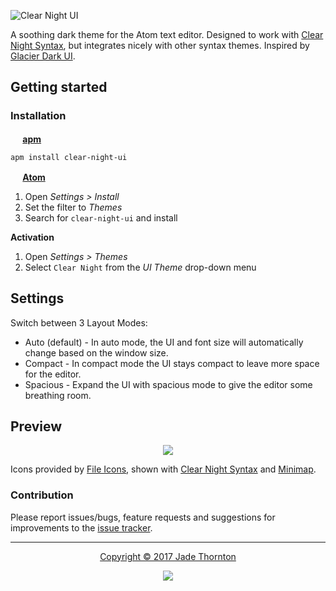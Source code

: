 ![Clear Night UI](https://imgoat.com/thumb/ccbc87e4b5/2686_md.png)

A soothing dark theme for the Atom text editor. Designed to work with [Clear Night Syntax](https://atom.io/packages/clear-night-syntax), but integrates nicely with other syntax themes. Inspired by [Glacier Dark UI](https://github.com/berlouz/glacier-dark-ui).

## Getting started
### Installation
**<img src="https://atom.io/favicon.ico" width=16 height=16/> [apm](https://github.com/atom/apm)**  
```shell
apm install clear-night-ui
```

**<img src="https://atom.io/favicon.ico" width=16 height=16/> [Atom](https://atom.io)**  
  1. Open *Settings > Install*
  2. Set the filter to *Themes*
  3. Search for `clear-night-ui` and install

**Activation**
  1. Open *Settings > Themes*
  2. Select `Clear Night` from the *UI Theme* drop-down menu

## Settings

Switch between 3 Layout Modes:

* Auto (default) - In auto mode, the UI and font size will automatically change based on the window size.
* Compact - In compact mode the UI stays compact to leave more space for the editor.
* Spacious - Expand the UI with spacious mode to give the editor some breathing room.

## Preview

<p align="center"><img src="https://imgoat.com/thumb/ccbc87e4b5/2696_md.png" /></p>

Icons provided by [File Icons](https://atom.io/packages/file-icons), shown with [Clear Night Syntax](https://atom.io/packages/clear-night-syntax) and [Minimap](https://atom.io/packages/minimap).

### Contribution
Please report issues/bugs, feature requests and suggestions for improvements to the [issue tracker](https://github.com/raindeer44/clear-night-ui/issues).


---


<p align="center"><a href="https://github.com/raindeer44/clear-night-ui/LICENSE">Copyright &copy; 2017 Jade Thornton</a></p>

<p align="center"><a href="https://github.com/raindeer44/clear-night-ui/LICENSE"><img src="https://img.shields.io/badge/license-MIT-lightgrey.svg?style=flat-square"/></a></p>
